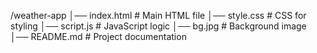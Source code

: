 /weather-app
│── index.html   # Main HTML file
│── style.css    # CSS for styling
│── script.js    # JavaScript logic
│── bg.jpg       # Background image
│── README.md    # Project documentation